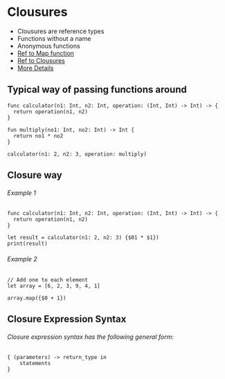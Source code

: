 
# Clousures
- Clousures are reference types
- Functions without a name
- Anonymous functions 
- [Ref to Map function](https://developer.apple.com/documentation/swift/array/3017522-map)
- [Ref to Clousures](https://docs.swift.org/swift-book/LanguageGuide/Closures.html)
- [More Details](https://learnappmaking.com/closures-swift-how-to/)

## Typical way of passing functions around

```
func calculator(n1: Int, n2: Int, operation: (Int, Int) -> Int) -> {
  return operation(n1, n2)
}

fun multiply(no1: Int, no2: Int) -> Int {
  return no1 * no2
}

calculator(n1: 2, n2: 3, operation: multiply)
```

## Closure way

###### Example 1

```
func calculator(n1: Int, n2: Int, operation: (Int, Int) -> Int) -> {
  return operation(n1, n2)
}

let result = calculator(n1: 2, n2: 3) {$01 * $1})
print(result)
```

###### Example 2

```
// Add one to each element 
let array = [6, 2, 3, 9, 4, 1]

array.map({$0 + 1})
```

## Closure Expression Syntax
###### Closure expression syntax has the following general form:

```
{ (parameters) -> return_type in
    statements
}

```
